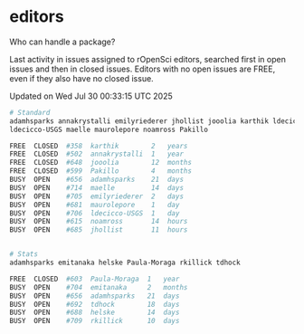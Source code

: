 # editors

Who can handle a package?

Last activity in issues assigned to rOpenSci editors, searched first in open
issues and then in closed issues. Editors with no open issues are FREE, even if
they also have no closed issue.


Updated on Wed Jul 30 00:33:15 UTC 2025

```bash
# Standard
adamhsparks annakrystalli emilyriederer jhollist jooolia karthik ldecicco
ldecicco-USGS maelle maurolepore noamross Pakillo

FREE  CLOSED  #358  karthik        2   years
FREE  CLOSED  #502  annakrystalli  1   year
FREE  CLOSED  #648  jooolia        12  months
FREE  CLOSED  #599  Pakillo        4   months
BUSY  OPEN    #656  adamhsparks    21  days
BUSY  OPEN    #714  maelle         14  days
BUSY  OPEN    #705  emilyriederer  2   days
BUSY  OPEN    #681  maurolepore    1   day
BUSY  OPEN    #706  ldecicco-USGS  1   day
BUSY  OPEN    #615  noamross       14  hours
BUSY  OPEN    #685  jhollist       11  hours


# Stats
adamhsparks emitanaka helske Paula-Moraga rkillick tdhock

FREE  CLOSED  #603  Paula-Moraga  1   year
BUSY  OPEN    #704  emitanaka     2   months
BUSY  OPEN    #656  adamhsparks   21  days
BUSY  OPEN    #692  tdhock        18  days
BUSY  OPEN    #688  helske        14  days
BUSY  OPEN    #709  rkillick      10  days
```
